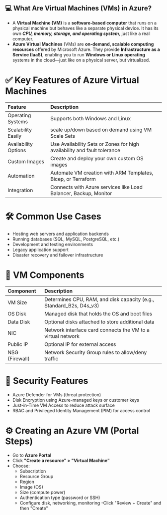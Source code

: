 ## 💻 What Are Virtual Machines (VMs) in Azure?
- A **Virtual Machine (VM)** is a **software-based computer** that runs on a physical machine but behaves like a separate physical device. It has its own ***CPU, memory, storage, and operating system,*** just like a real computer.
- **Azure Virtual Machines** (VMs) are **on-demand, scalable computing resources** offered by Microsoft Azure. They provide **Infrastructure as a Service (IaaS)**, enabling you to run **Windows or Linux operating** systems in the cloud—just like on a physical server, but virtualized.

# ✅ Key Features of Azure Virtual Machines
| Feature| Description |
| :------------| :--------------- |
| Operating Systems |	Supports both Windows and Linux |
| Scalability	Easily | scale up/down based on demand using VM Scale Sets |
| Availability Options	| Use Availability Sets or Zones for high availability and fault tolerance |
| Custom Images |	Create and deploy your own custom OS images |
| Automation |	Automate VM creation with ARM Templates, Bicep, or Terraform |
| Integration |	Connects with Azure services like Load Balancer, Backup, Monitor |

# 🛠️ Common Use Cases
- Hosting web servers and application backends
- Running databases (SQL, MySQL, PostgreSQL, etc.)
- Development and testing environments
- Legacy application support
- Disaster recovery and failover infrastructure

# 🧱 VM Components
| Component	| Description |
| :--------------- | :---------------- |
| VM Size	| Determines CPU, RAM, and disk capacity (e.g., Standard_B2s, D4s_v3) |
| OS Disk |	Managed disk that holds the OS and boot files |
| Data Disk |	Optional disks attached to store additional data |
| NIC	| Network interface card connects the VM to a virtual network |
| Public IP	| Optional IP for external access |
| NSG (Firewall)	| Network Security Group rules to allow/deny traffic |

# 🔐 Security Features
- Azure Defender for VMs (threat protection)
- Disk Encryption using Azure-managed keys or customer keys
- Just-in-Time VM Access to reduce attack surface
- RBAC and Privileged Identity Management (PIM) for access control

# ⚙️ Creating an Azure VM (Portal Steps)
- Go to **Azure Portal**
- Click **"Create a resource" > "Virtual Machine"** 
- Choose:
   - Subscription
   - Resource Group
   - Region
   - Image (OS)
   - Size (compute power)
   - Authentication type (password or SSH)
   - Configure disk, networking, monitoring
-Click "Review + Create" and then "Create"
